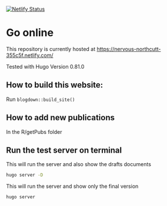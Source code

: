 [![Netlify Status](https://api.netlify.com/api/v1/badges/304819c6-f7f3-45ec-b17a-c5de50561b20/deploy-status)](https://app.netlify.com/sites/nervous-northcutt-355c5f/deploys)

# Go online

This repository is currently hosted at https://nervous-northcutt-355c5f.netlify.com/

Tested with Hugo Version 0.81.0

## How to build this website:
Run `blogdown::build_site()`

## How to add new publications
In the R/getPubs folder


## Run the test server on terminal
This will run the server and also show the drafts documents
```bash
hugo server -D
```

This will run the server and show only the final version
```bash
hugo server
```

